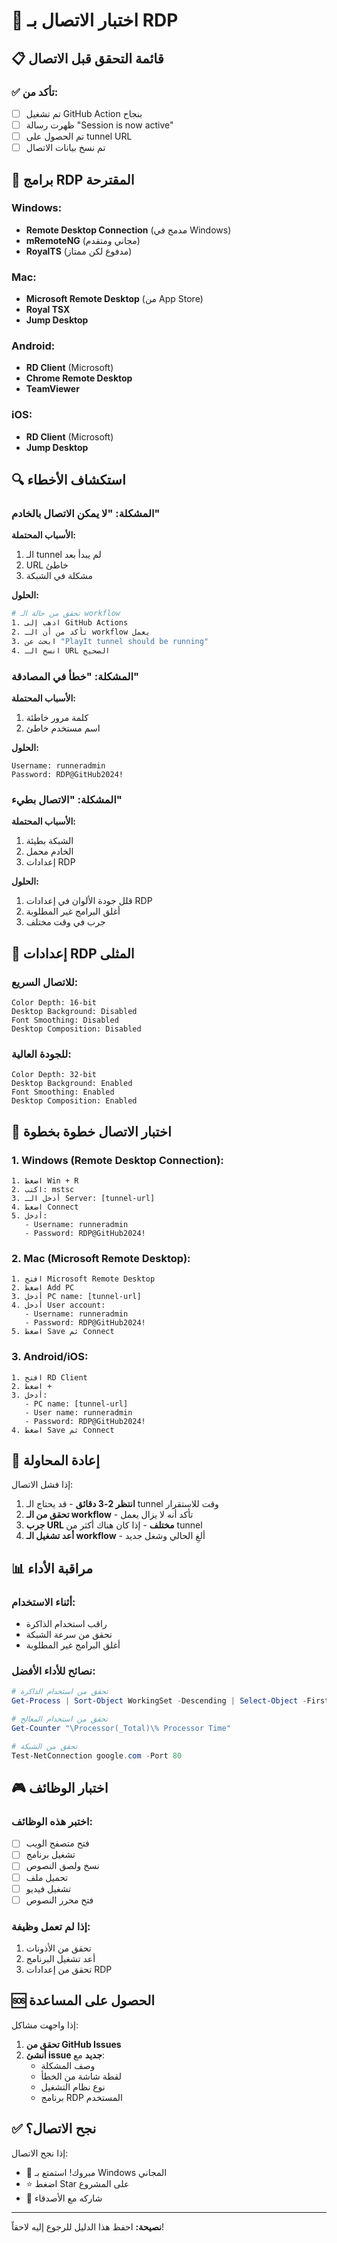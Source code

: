 # 🧪 اختبار الاتصال بـ RDP

## 📋 قائمة التحقق قبل الاتصال

### ✅ تأكد من:
- [ ] تم تشغيل GitHub Action بنجاح
- [ ] ظهرت رسالة "Session is now active"
- [ ] تم الحصول على tunnel URL
- [ ] تم نسخ بيانات الاتصال

## 🔧 برامج RDP المقترحة

### Windows:
- **Remote Desktop Connection** (مدمج في Windows)
- **mRemoteNG** (مجاني ومتقدم)
- **RoyalTS** (مدفوع لكن ممتاز)

### Mac:
- **Microsoft Remote Desktop** (من App Store)
- **Royal TSX** 
- **Jump Desktop**

### Android:
- **RD Client** (Microsoft)
- **Chrome Remote Desktop**
- **TeamViewer**

### iOS:
- **RD Client** (Microsoft)
- **Jump Desktop**

## 🔍 استكشاف الأخطاء

### المشكلة: "لا يمكن الاتصال بالخادم"

**الأسباب المحتملة:**
1. الـ tunnel لم يبدأ بعد
2. URL خاطئ
3. مشكلة في الشبكة

**الحلول:**
```bash
# تحقق من حالة الـ workflow
1. اذهب إلى GitHub Actions
2. تأكد من أن الـ workflow يعمل
3. ابحث عن "PlayIt tunnel should be running"
4. انسخ الـ URL الصحيح
```

### المشكلة: "خطأ في المصادقة"

**الأسباب المحتملة:**
1. كلمة مرور خاطئة
2. اسم مستخدم خاطئ

**الحلول:**
```
Username: runneradmin
Password: RDP@GitHub2024!
```

### المشكلة: "الاتصال بطيء"

**الأسباب المحتملة:**
1. الشبكة بطيئة
2. الخادم محمل
3. إعدادات RDP

**الحلول:**
1. قلل جودة الألوان في إعدادات RDP
2. أغلق البرامج غير المطلوبة
3. جرب في وقت مختلف

## 🎯 إعدادات RDP المثلى

### للاتصال السريع:
```
Color Depth: 16-bit
Desktop Background: Disabled
Font Smoothing: Disabled
Desktop Composition: Disabled
```

### للجودة العالية:
```
Color Depth: 32-bit
Desktop Background: Enabled
Font Smoothing: Enabled
Desktop Composition: Enabled
```

## 📱 اختبار الاتصال خطوة بخطوة

### 1. Windows (Remote Desktop Connection):
```
1. اضغط Win + R
2. اكتب: mstsc
3. أدخل الـ Server: [tunnel-url]
4. اضغط Connect
5. أدخل:
   - Username: runneradmin
   - Password: RDP@GitHub2024!
```

### 2. Mac (Microsoft Remote Desktop):
```
1. افتح Microsoft Remote Desktop
2. اضغط Add PC
3. أدخل PC name: [tunnel-url]
4. أدخل User account:
   - Username: runneradmin
   - Password: RDP@GitHub2024!
5. اضغط Save ثم Connect
```

### 3. Android/iOS:
```
1. افتح RD Client
2. اضغط +
3. أدخل:
   - PC name: [tunnel-url]
   - User name: runneradmin
   - Password: RDP@GitHub2024!
4. اضغط Save ثم Connect
```

## 🔄 إعادة المحاولة

إذا فشل الاتصال:

1. **انتظر 2-3 دقائق** - قد يحتاج الـ tunnel وقت للاستقرار
2. **تحقق من الـ workflow** - تأكد أنه لا يزال يعمل
3. **جرب URL مختلف** - إذا كان هناك أكثر من tunnel
4. **أعد تشغيل الـ workflow** - ألغِ الحالي وشغل جديد

## 📊 مراقبة الأداء

### أثناء الاستخدام:
- راقب استخدام الذاكرة
- تحقق من سرعة الشبكة
- أغلق البرامج غير المطلوبة

### نصائح للأداء الأفضل:
```powershell
# تحقق من استخدام الذاكرة
Get-Process | Sort-Object WorkingSet -Descending | Select-Object -First 10

# تحقق من استخدام المعالج
Get-Counter "\Processor(_Total)\% Processor Time"

# تحقق من الشبكة
Test-NetConnection google.com -Port 80
```

## 🎮 اختبار الوظائف

### اختبر هذه الوظائف:
- [ ] فتح متصفح الويب
- [ ] تشغيل برنامج
- [ ] نسخ ولصق النصوص
- [ ] تحميل ملف
- [ ] تشغيل فيديو
- [ ] فتح محرر النصوص

### إذا لم تعمل وظيفة:
1. تحقق من الأذونات
2. أعد تشغيل البرنامج
3. تحقق من إعدادات RDP

## 🆘 الحصول على المساعدة

إذا واجهت مشاكل:

1. **تحقق من GitHub Issues**
2. **أنشئ issue جديد** مع:
   - وصف المشكلة
   - لقطة شاشة من الخطأ
   - نوع نظام التشغيل
   - برنامج RDP المستخدم

## ✅ نجح الاتصال؟

إذا نجح الاتصال:
- 🎉 مبروك! استمتع بـ Windows المجاني
- ⭐ اضغط Star على المشروع
- 📢 شاركه مع الأصدقاء

---

**نصيحة:** احفظ هذا الدليل للرجوع إليه لاحقاً!
